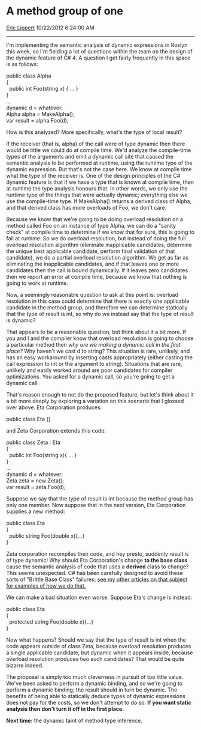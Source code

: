 # A method group of one

[Eric Lippert](https://social.msdn.microsoft.com/profile/Eric%20Lippert) 10/22/2012 6:24:00 AM

-----

I'm implementing the semantic analysis of dynamic expressions in Roslyn this week, so I'm fielding a lot of questions within the team on the design of the dynamic feature of C\# 4. A question I get fairly frequently in this space is as follows:

public class Alpha  
{  
  public int Foo(string x) { ... }  
}  
...  
dynamic d = whatever;  
Alpha alpha = MakeAlpha();  
var result = alpha.Foo(d);

How is this analyzed? More specifically, what's the type of local result?

If the receiver (that is, alpha) of the call were of type dynamic then there would be little we could do at compile time. We'd analyze the compile-time types of the arguments and emit a dynamic call site that caused the semantic analysis to be performed at runtime, using the runtime type of the dynamic expression. But that's not the case here. We know at compile time what the type of the receiver is. One of the design principles of the C\# dynamic feature is that if we have a type that is known at compile time, then at runtime the type analysis honours that. In other words, we only use the runtime type of the things that were actually dynamic; everything else we use the compile-time type. If MakeAlpha() returns a derived class of Alpha, and that derived class has more overloads of Foo, we don't care.

Because we know that we're going to be doing overload resolution on a method called Foo on an instance of type Alpha, we can do a "sanity check" at compile time to determine if we know that for sure, this is going to fail at runtime. So we do overload resolution, but instead of doing the full overload resolution algorithm (eliminate inapplicable candidates, determine the unique best applicable candidate, perform final validation of that candidate), we do a partial overload resolution algorithm. We get as far as eliminating the inapplicable candidates, and if that leaves one or more candidates then the call is bound dynamically. If it leaves zero candidates then we report an error at compile time, because we know that nothing is going to work at runtime.

Now, a seemingly reasonable question to ask at this point is: overload resolution in this case could determine that there is exactly one applicable candidate in the method group, and therefore we can determine statically that the type of result is int, so why do we instead say that the type of result is dynamic?

That appears to be a reasonable question, but think about it a bit more. If you and I and the compiler know that overload resolution is going to choose a particular method then *why are we making a dynamic call in the first place?* Why haven't we cast d to string? This situation is rare, unlikely, and has an easy workaround by inserting casts appropriately (either casting the call expression to int or the argument to string). Situations that are rare, unlikely and easily worked around are poor candidates for compiler optimizations. You asked for a dynamic call, so you're going to get a dynamic call.

That's reason enough to not do the proposed feature, but let's think about it a bit more deeply by exploring a variation on this scenario that I glossed over above. Eta Corporation produces:

public class Eta {}

and Zeta Corporation extends this code:

public class Zeta : Eta  
{  
  public int Foo(string x){ ... }  
}  
...  
dynamic d = whatever;  
Zeta zeta = new Zeta();  
var result = zeta.Foo(d);

Suppose we say that the type of result is int because the method group has only one member. Now suppose that in the next version, Eta Corporation supplies a new method:

public class Eta  
{  
  public string Foo(double x){...}  
}

Zeta corporation recompiles their code, and hey presto, suddenly result is of type dynamic\! Why should Eta Corporation's change **to the base class** cause the semantic analysis of code that uses a **derived** class to change? This seems unexpected. C\# has been carefully designed to avoid these sorts of "Brittle Base Class" failures; [see my other articles on that subject for examples of how we do that.](http://blogs.msdn.com/b/ericlippert/archive/tags/brittle+base+classes/)

We can make a bad situation even worse. Suppose Eta's change is instead:

public class Eta  
{  
  protected string Foo(double x){...}  
}

Now what happens? Should we say that the type of result is int when the code appears outside of class Zeta, because overload resolution produces a single applicable candidate, but dynamic when it appears inside, because overload resolution produces two such candidates? That would be quite bizarre indeed.

The proposal is simply too much cleverness in pursuit of too little value. We've been asked to perform a dynamic binding, and so we're going to perform a dynamic binding; the result should in turn be dynamic. The benefits of being able to statically deduce types of dynamic expressions does not pay for the costs, so we don't attempt to do so. **If you want static analysis then don't turn it off in the first place.**

**Next time:** the dynamic taint of method type inference.

